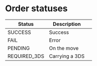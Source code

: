 # Order statuses

<table><thead><tr><th>Status</th><th>Description</th><th data-hidden></th></tr></thead><tbody><tr><td>SUCCESS</td><td>Success</td><td></td></tr><tr><td>FAIL</td><td>Error</td><td></td></tr><tr><td>PENDING</td><td>On the move</td><td></td></tr><tr><td>REQUIRED_3DS </td><td>Carrying a 3DS</td><td></td></tr></tbody></table>
